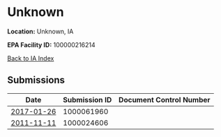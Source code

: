 # Unknown

**Location:** Unknown, IA

**EPA Facility ID:** 100000216214

[Back to IA Index](../../index.md)

## Submissions

| Date | Submission ID | Document Control Number |
|------|--------------|-------------------------|
| [2017-01-26](submissions/1000061960.md) | 1000061960 |  |
| [2011-11-11](submissions/1000024606.md) | 1000024606 |  |
